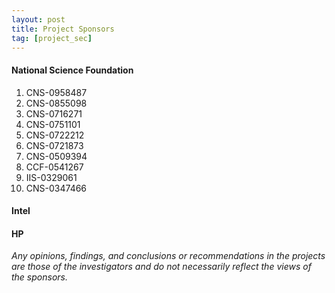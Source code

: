 ```yaml
---
layout: post
title: Project Sponsors
tag: [project_sec]
---
```


#### **National Science Foundation**
1. CNS-0958487
2. CNS-0855098
3. CNS-0716271
4. CNS-0751101
5. CNS-0722212
6. CNS-0721873
7. CNS-0509394
8. CCF-0541267
9. IIS-0329061
10. CNS-0347466

#### **Intel**

#### **HP**

_Any opinions, findings, and conclusions or recommendations in the projects are those of the investigators and do not necessarily reflect the views of the sponsors._
